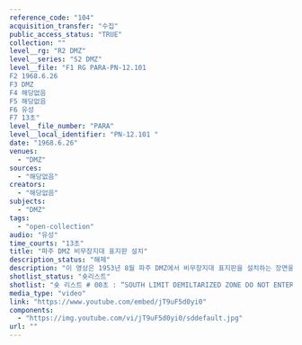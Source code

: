```yaml
---
reference_code: "104"
acquisition_transfer: "수집"
public_access_status: "TRUE"
collection: ""
level__rg: "R2 DMZ"
level__series: "S2 DMZ"
level__file: "F1 RG PARA-PN-12.101 
F2 1968.6.26
F3 DMZ
F4 해당없음
F5 해당없음 
F6 유성 
F7 13초"
level__file_number: "PARA"
level__local_identifier: "PN-12.101 "
date: "1968.6.26"
venues: 
  - "DMZ"
sources: 
  - "해당없음"
creators: 
  - "해당없음"
subjects: 
  - "DMZ"
tags: 
  - "open-collection"
audio: "유성"
time_courts: "13초"
title: "파주 DMZ 비무장지대 표지판 설치"
description_status: "해제"
description: "이 영상은 1953년 8월 파주 DMZ에서 비무장지대 표지판을 설치하는 장면을 담고 있다. 미 해병1사단 1공병대대원들은 1953년 8월 25일부터 파주 DMZ에서 ‘비무장지대 남방한계선 출입금지’ 표지판 작업을 펼쳤다. 따라서 비무장지대 표지판 설치 작업 관련해 문서, 사진, 영상 등이 존재한다. 영상은 1953년 8월 촬영되었지만 1957년 3월 파라마운트사에서 재편집한 것이다."
shotlist_status: "숏리스트"
shotlist: "숏 리스트 # 00초 : “SOUTH LIMIT DEMILTARIZED ZONE DO NOT ENTER 비무장지대 남방한계선 출입금지 非武裝地區南界” 라는 표지판을 군인이 철조망과 연결하고 있다. 트럭을 비무장지대로 들어가는 군인 들 (10초) 한국군들이 소총을 메고 이동하고 있다. 군인들이 “SOUTH LIMIT DEMILTARIZED ZONE DO NOT ENTER 비무장지대 남방한계선 출입금지 非武裝地區南界” 라는 표지판을 매단 나무문에 서 있다. 군인들이 나무문을 닫고 있다. "
media_type: "video"
link: "https://www.youtube.com/embed/jT9uF5d0yi0"
components: 
  - "https://img.youtube.com/vi/jT9uF5d0yi0/sddefault.jpg"
url: ""
---
```

